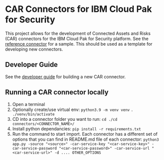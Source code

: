 # CAR Connectors for IBM Cloud Pak for Security

This project allows for the development of Connected Assets and Risks (CAR) connectors for the IBM Cloud Pak for Security platform. See the [reference connector](connectors/reference_connector) for a sample. This should be used as a template for developing new connectors. 

## Developer Guide

See the [developer guide](guide-build-connectors.md) for building a new CAR connector.


## Running a CAR connector locally

1. Open a terminal
2. Optionally create/use virtual env:
    `python3.9 -m venv venv`
    `. ./venv/bin/activate`
3. CD into a connector folder you want to run: `cd ./cd connectors/<CONNECTOR_NAME>/` 
4. Install python dependancies: `pip install -r requirements.txt`
5. Run the command to start import. Each connector has a different set of options that you can find in README.md file of each connector:
    `python3 app.py -source "<source>" -car-service-key "<car-service-key>" -car-service-password "<car-service-password>" -car-service-url "<car-service-url>" -d .... OTHER_OPTIONS`